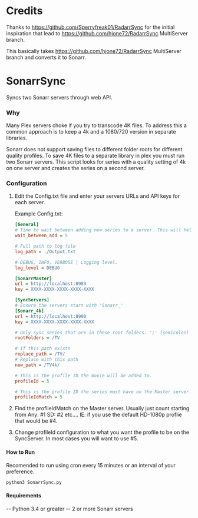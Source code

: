 # Credits
Thanks to https://github.com/Sperryfreak01/RadarrSync for the initial inspiration that lead to https://github.com/hjone72/RadarrSync MultiServer branch.

This basically takes https://github.com/hjone72/RadarrSync MultiServer branch and converts it to Sonarr.

# SonarrSync
Syncs two Sonarr servers through web API.  

### Why
Many Plex servers choke if you try to transcode 4K files. To address this a common approach is to keep a 4k and a 1080/720 version in separate libraries.

Sonarr does not support saving files to different folder roots for different quality profiles.  To save 4K files to a separate library in plex you must run two Sonarr servers.  This script looks for series with a quality setting of 4k on one server and creates the series on a second server.  


### Configuration
 1. Edit the Config.txt file and enter your servers URLs and API keys for each server.  

    Example Config.txt:
    ```ini
    [General]
    # Time to wait between adding new series to a server. This will help reduce the load of the Sync server. 0 to disable. (seconds)
    wait_between_add = 5

    # Full path to log file
    log_path = ./Output.txt

    # DEBUG, INFO, VERBOSE | Logging level.
    log_level = DEBUG

    [SonarrMaster]
    url = http://localhost:8989
    key = XXXX-XXXX-XXXX-XXXX-XXXX

    [SyncServers]
    # Ensure the servers start with 'Sonarr_'
    [Sonarr_4k]
    url = http://localhost:8990
    key = XXXX-XXXX-XXXX-XXXX-XXXX

    # Only sync series that are in these root folders. ';' (semicolon) separated list. Remove line to disable.
    rootFolders = /TV

    # If this path exists
    replace_path = /TV/
    # Replace with this path
    new_path = /TV4k/

    # This is the profile ID the movie will be added to.
    profileId = 5

    # This is the profile ID the series must have on the Master server.
    profileIdMatch = 5
    ```
 2. Find the profileIdMatch on the Master server. Usually just count starting from Any: #1 SD: #2 etc.... IE: if you use the default HD-1080p proflie that would be #4.
 3. Change profileId configuration to what you want the profile to be on the SyncServer. In most cases you will want to use #5.


#### How to Run
Recomended to run using cron every 15 minutes or an interval of your preference.
```bash
python3 SonarrSync.py
```


#### Requirements
 -- Python 3.4 or greater
 -- 2 or more Sonarr servers
